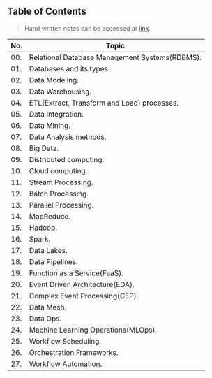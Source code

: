 ## Table of Contents

> Hand written notes can be accessed at <a href ="https://github.com/Suraj520/data-science/tree/main/04-data-engineering-mlops/--theoretical-concepts/data-engineering-notes.pdf" > link </a>

| No. | Topic                                                      |
| --- | ---------------------------------------------------------- |
| 00. | Relational Database Management Systems(RDBMS). |
| 01. | Databases and its types.      |
| 02. | Data Modeling.                |
| 03. | Data Warehousing.                             |
| 04. | ETL(Extract, Transform and Load) processes.|
| 05. | Data Integration.                                        |
| 06. | Data Mining.                                |
| 07. | Data Analysis methods.                                     |
| 08. | Big Data.                         |
| 09. | Distributed computing.                                            |
| 10. | Cloud computing.                                      |
| 11. | Stream Processing.            |
| 12. | Batch Processing.                          |
| 13. | Parallel Processing.  |
| 14. | MapReduce.                                            |
| 15. | Hadoop. |
| 16. | Spark.                                      |
| 17. | Data Lakes.                                          |
| 18. | Data Pipelines.                                                    |
| 19. | Function as a Service(FaaS).                                                    |
| 20. | Event Driven Architecture(EDA).                                                    |
| 21. | Complex Event Processing(CEP).                                                    |
| 22. | Data Mesh.                                                    |
| 23. | Data Ops.                                                    |
| 24. | Machine Learning Operations(MLOps).                                                    |
| 25. | Workflow Scheduling.                                                    |
| 26. | Orchestration Frameworks.                                                    |
| 27. | Workflow Automation.                                                    |

